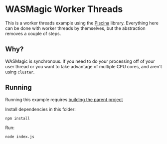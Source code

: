 # WASMagic Worker Threads

This is a worker threads example using the
[Piscina](https://github.com/piscinajs/piscina) library. Everything here can be
done with worker threads by themselves, but the abstraction removes a couple of
steps.

## Why?

WASMagic is synchronous. If you need to do your processing off of your user
thread or you want to take advantage of multiple CPU cores, and aren't using
`cluster`.

## Running

Running this example requires [building the parent project](../../#development)

Install dependencies in this folder:

```shell
npm install
```

Run:

```shell
node index.js
```
